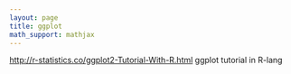```yaml
---
layout: page
title: ggplot
math_support: mathjax
---
```



http://r-statistics.co/ggplot2-Tutorial-With-R.html
ggplot tutorial in R-lang


